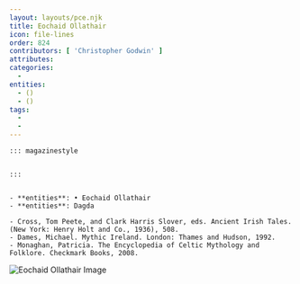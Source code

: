 ```yaml
---
layout: layouts/pce.njk
title: Eochaid Ollathair
icon: file-lines
order: 824
contributors: [ 'Christopher Godwin' ]
attributes:
categories:
  - 
entities:
  - ()
  - ()
tags:
  - 
  - 
---
```

``` tab [group1:Info]
::: magazinestyle


:::
```
``` tab [group1:Attributes]
```
``` tab [group1:Entities]
- **entities**: • Eochaid Ollathair
- **entities**: Dagda
```
``` tab [group1:Sources]
- Cross, Tom Peete, and Clark Harris Slover, eds. Ancient Irish Tales. (New York: Henry Holt and Co., 1936), 508.
- Dames, Michael. Mythic Ireland. London: Thames and Hudson, 1992.
- Monaghan, Patricia. The Encyclopedia of Celtic Mythology and Folklore. Checkmark Books, 2008.
```
![Eochaid Ollathair Image]([None])
